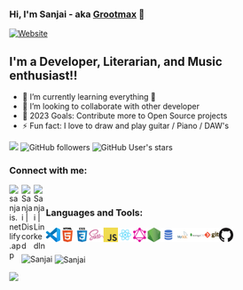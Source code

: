 ### Hi, I'm Sanjai - aka [Grootmax][website] 👋

[![Website](https://img.shields.io/website?label=Sanjai&style=for-the-badge&url=https%3A%2F%2Fsanjais.netlify.app)](https://sanjais.netlify.app/)


## I'm a Developer, Literarian, and Music enthusiast!!


- 🌱 I’m currently learning everything 🤣
- 👯 I’m looking to collaborate with other developer
- 🥅 2023 Goals: Contribute more to Open Source projects
- ⚡ Fun fact: I love to draw and play guitar / Piano / DAW's

<div>
    <img src="https://komarev.com/ghpvc/?username=grootmax">
    <img alt="GitHub followers" src="https://img.shields.io/github/followers/grootmax?style=social">
    <img alt="GitHub User's stars" src="https://img.shields.io/github/stars/grootmax?style=social">
</div>

### Connect with me:

[<img align="left" alt="sanjais.netlify.app" width="22px" src="https://www.freepnglogos.com/uploads/logo-website-png/logo-website-website-icon-with-png-and-vector-format-for-unlimited-22.png" />][website]
[<img align="left" alt="Sanjai | Discord" width="22px" src="https://cdn.cdnlogo.com/logos/d/38/discord.svg" />][discord]
[<img align="left" alt="Sanjai | LinkedIn" width="22px" src="https://cdn.cdnlogo.com/logos/l/66/linkedin-icon.svg" />][linkedin]


<br />

### Languages and Tools:

[<img align="left" alt="Visual Studio Code" width="26px" src="https://raw.githubusercontent.com/github/explore/80688e429a7d4ef2fca1e82350fe8e3517d3494d/topics/visual-studio-code/visual-studio-code.png" />][VSCode]
[<img align="left" alt="HTML5" width="26px" src="https://raw.githubusercontent.com/github/explore/80688e429a7d4ef2fca1e82350fe8e3517d3494d/topics/html/html.png" />][HTML5]
[<img align="left" alt="CSS3" width="26px" src="https://raw.githubusercontent.com/github/explore/80688e429a7d4ef2fca1e82350fe8e3517d3494d/topics/css/css.png" />][CSS]
[<img align="left" alt="Sass" width="26px" src="https://raw.githubusercontent.com/github/explore/80688e429a7d4ef2fca1e82350fe8e3517d3494d/topics/sass/sass.png" />][SASS]
[<img align="left" alt="JavaScript" width="26px" src="https://raw.githubusercontent.com/github/explore/80688e429a7d4ef2fca1e82350fe8e3517d3494d/topics/javascript/javascript.png" />][JS]
[<img align="left" alt="React" width="26px" src="https://raw.githubusercontent.com/github/explore/80688e429a7d4ef2fca1e82350fe8e3517d3494d/topics/react/react.png" />][REACT]
[<img align="left" alt="GraphQL" width="26px" src="https://raw.githubusercontent.com/github/explore/80688e429a7d4ef2fca1e82350fe8e3517d3494d/topics/graphql/graphql.png" />][GRAPHQL]
[<img align="left" alt="Node.js" width="26px" src="https://raw.githubusercontent.com/github/explore/80688e429a7d4ef2fca1e82350fe8e3517d3494d/topics/nodejs/nodejs.png" />][NODE.JS]
[<img align="left" alt="SQL" width="26px" src="https://raw.githubusercontent.com/github/explore/80688e429a7d4ef2fca1e82350fe8e3517d3494d/topics/sql/sql.png" />][SQL]
[<img align="left" alt="MySQL" width="26px" src="https://raw.githubusercontent.com/github/explore/80688e429a7d4ef2fca1e82350fe8e3517d3494d/topics/mysql/mysql.png" />][MYSQL]
[<img align="left" alt="MongoDB" width="26px" src="https://raw.githubusercontent.com/github/explore/80688e429a7d4ef2fca1e82350fe8e3517d3494d/topics/mongodb/mongodb.png" />][MONGODB]
[<img align="left" alt="Git" width="26px" src="https://raw.githubusercontent.com/github/explore/80688e429a7d4ef2fca1e82350fe8e3517d3494d/topics/git/git.png" />][GIT]
[<img align="left" alt="GitHub" width="26px" src="https://raw.githubusercontent.com/github/explore/78df643247d429f6cc873026c0622819ad797942/topics/github/github.png" />][GITHUB]



<br />
<br />


<p><img align="left" src="https://github-readme-stats.vercel.app/api/top-langs?username=grootmax&show_icons=true&locale=en&layout=compact" alt="Sanjai" /></p>

<p>&nbsp;<img align="center" height="165" src="https://github-readme-stats.vercel.app/api?username=grootmax&show_icons=true&locale=en" alt="Sanjai" /></p>

<img width="740" src = "https://github-profile-trophy.vercel.app/?username=grootmax&row=1">




[website]: https://sanjais.netlify.app/
[discord]: https://discordapp.com/users/Sanjai#8639
[linkedin]: https://linkedin.com/in/sanjai-s-5309b8172
[VSCode]: https://code.visualstudio.com/
[HTML5]: https://en.wikipedia.org/wiki/HTML5
[CSS]: https://en.wikipedia.org/wiki/CSS
[JS]: https://en.wikipedia.org/wiki/JavaScript
[SASS]: https://sass-lang.com/
[REACT]: https://reactjs.org/
[NODE.JS]: https://nodejs.org/en/
[GRAPHQL]: https://graphql.org/
[SQL]: https://en.wikipedia.org/wiki/SQL
[MYSQL]: https://www.mysql.com/
[MONGODB]: https://www.mongodb.com/
[GIT]: https://git-scm.com/
[GITHUB]: https://github.com/

